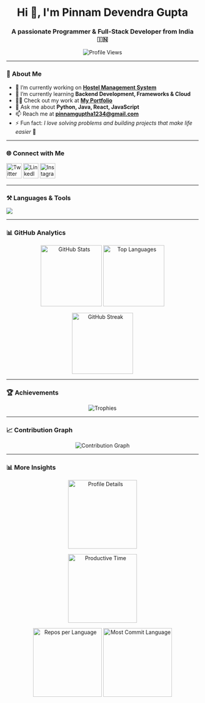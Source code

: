 <h1 align="center">Hi 👋, I'm Pinnam Devendra Gupta</h1>
<h3 align="center">A passionate Programmer & Full-Stack Developer from India 🇮🇳</h3>

<p align="center"> 
  <img src="https://komarev.com/ghpvc/?username=devendra440&label=Profile%20Views&color=0e75b6&style=flat" alt="Profile Views" /> 
</p>

---

### 🚀 About Me
- 🔭 I’m currently working on **[Hostel Management System](https://devendra440.github.io/StaySelect/)**  
- 🌱 I’m currently learning **Backend Development, Frameworks & Cloud**  
- 👨‍💻 Check out my work at **[My Portfolio](https://devendra440.github.io/codesoft/)**  
- 💬 Ask me about **Python, Java, React, JavaScript**  
- 📫 Reach me at **pinnamguptha1234@gmail.com**  
- ⚡ Fun fact: *I love solving problems and building projects that make life easier* 🚀  

---

### 🌐 Connect with Me
<p align="left">
  <a href="https://twitter.com/devendra440" target="_blank"><img src="https://skillicons.dev/icons?i=twitter" height="40" alt="Twitter"/></a>
  <a href="https://linkedin.com/in/pinnam-devendra-gupta" target="_blank"><img src="https://skillicons.dev/icons?i=linkedin" height="40" alt="LinkedIn"/></a>
  <a href="https://instagram.com/mr.dev__2004" target="_blank"><img src="https://skillicons.dev/icons?i=instagram" height="40" alt="Instagram"/></a>
</p>

---

### ⚒️ Languages & Tools
<p align="left">
  <img src="https://skillicons.dev/icons?i=java,python,html,css,bootstrap,javascript,react,nodejs,express,mongodb,mysql,git,github,vscode" />
</p>

---

### 📊 GitHub Analytics
<p align="center">
  <img src="https://github-readme-stats.vercel.app/api?username=devendra440&show_icons=true&theme=tokyonight" height="160" alt="GitHub Stats"/>
  <img src="https://github-readme-stats.vercel.app/api/top-langs?username=devendra440&layout=compact&theme=tokyonight" height="160" alt="Top Languages"/>
</p>

<p align="center">
  <img src="https://github-readme-streak-stats.herokuapp.com/?user=devendra440&theme=tokyonight" height="160" alt="GitHub Streak"/>
</p>

---

### 🏆 Achievements
<p align="center"> 
  <img src="https://github-profile-trophy.vercel.app/?username=devendra440&theme=onedark&row=1&column=6" alt="Trophies" />
</p>

---

### 📈 Contribution Graph
<p align="center">
  <img src="https://github-readme-activity-graph.vercel.app/graph?username=devendra440&theme=tokyo-night" alt="Contribution Graph"/>
</p>

---

### 📊 More Insights
<p align="center">
  <img src="https://github-profile-summary-cards.vercel.app/api/cards/profile-details?username=devendra440&theme=tokyonight" height="180" alt="Profile Details"/>
</p>

<p align="center">
  <img src="https://github-profile-summary-cards.vercel.app/api/cards/productive-time?username=devendra440&theme=tokyonight&utcOffset=+5.5" height="180" alt="Productive Time"/>
</p>

<p align="center">
  <img src="https://github-profile-summary-cards.vercel.app/api/cards/repos-per-language?username=devendra440&theme=tokyonight" height="180" alt="Repos per Language"/>
  <img src="https://github-profile-summary-cards.vercel.app/api/cards/most-commit-language?username=devendra440&theme=tokyonight" height="180" alt="Most Commit Language"/>
</p>
